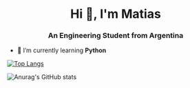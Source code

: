 <h1 align="center">Hi 👋, I'm Matias</h1>
<h3 align="center">An Engineering Student from Argentina</h3>

- 🌱 I’m currently learning **Python**

[![Top Langs](https://github-readme-stats.vercel.app/api/top-langs/?username=matiasgratz&theme=dark&layout=compact)](https://github.com/anuraghazra/github-readme-stats)

![Anurag's GitHub stats](https://github-readme-stats.vercel.app/api?username=matiasgratz&theme=dark&show_icons=true)
